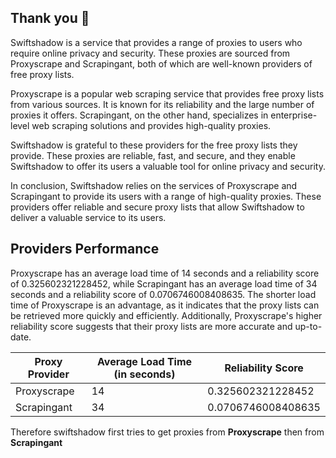## Thank you 🙏
Swiftshadow is a service that provides a range of proxies to users who require online privacy and security. These proxies are sourced from Proxyscrape and Scrapingant, both of which are well-known providers of free proxy lists.

Proxyscrape is a popular web scraping service that provides free proxy lists from various sources. It is known for its reliability and the large number of proxies it offers. Scrapingant, on the other hand, specializes in enterprise-level web scraping solutions and provides high-quality proxies.

Swiftshadow is grateful to these providers for the free proxy lists they provide. These proxies are reliable, fast, and secure, and they enable Swiftshadow to offer its users a valuable tool for online privacy and security.

In conclusion, Swiftshadow relies on the services of Proxyscrape and Scrapingant to provide its users with a range of high-quality proxies. These providers offer reliable and secure proxy lists that allow Swiftshadow to deliver a valuable service to its users.

## Providers Performance
Proxyscrape has an average load time of 14 seconds and a reliability score of 0.325602321228452, while Scrapingant has an average load time of 34 seconds and a reliability score of 0.0706746008408635. The shorter load time of Proxyscrape is an advantage, as it indicates that the proxy lists can be retrieved more quickly and efficiently. Additionally, Proxyscrape's higher reliability score suggests that their proxy lists are more accurate and up-to-date.

| Proxy Provider | Average Load Time (in seconds) | Reliability Score |
| --------------| ------------------------------| ----------------- |
| Proxyscrape    | 14                             | 0.325602321228452 |
| Scrapingant    | 34                             | 0.0706746008408635|

Therefore swiftshadow first tries to get proxies from **Proxyscrape** then from **Scrapingant**